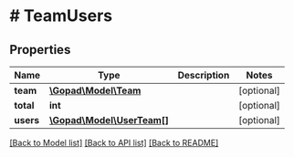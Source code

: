 # # TeamUsers

## Properties

Name | Type | Description | Notes
------------ | ------------- | ------------- | -------------
**team** | [**\Gopad\Model\Team**](Team.md) |  | [optional]
**total** | **int** |  | [optional]
**users** | [**\Gopad\Model\UserTeam[]**](UserTeam.md) |  | [optional]

[[Back to Model list]](../../README.md#models) [[Back to API list]](../../README.md#endpoints) [[Back to README]](../../README.md)
